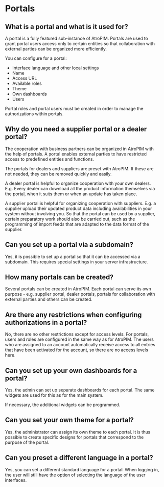 # Portals



## What is a portal and what is it used for?

A portal is a fully featured sub-instance of AtroPIM. Portals are used to grant portal users access only to certain entities so that collaboration with external parties can be organized more efficiently.

You can configure for a portal:

- Interface language and other local settings
- Name
- Access URL
- Available roles
- Theme
- Own dashboards
- Users

Portal roles and portal users must be created in order to manage the authorizations within portals.



## Why do you need a supplier portal or a dealer portal?

The cooperation with business partners can be organized in AtroPIM with the help of portals. A portal enables external parties to have restricted access to predefined entities and functions.

The portals for dealers and suppliers are preset with AtroPIM. If these are not needed, they can be removed quickly and easily.

A dealer portal is helpful to organize cooperation with your own dealers. E.g. Every dealer can download all the product information themselves via the portal, when it suits them or when an update has taken place.

A supplier portal is helpful for organizing cooperation with suppliers. E.g. a supplier upload their updated product data including availabilities in your system without involving you. So that the portal can be used by a supplier, certain preparatory work should also be carried out, such as the programming of import feeds that are adapted to the data format of the supplier.

  

## Can you set up a portal via a subdomain?

Yes, it is possible to set up a portal so that it can be accessed via a subdomain. This requires special settings in your server infrastructure.


## How many portals can be created?

Several portals can be created in AtroPIM. Each portal can serve its own purpose - e.g. supplier portal, dealer portals, portals for collaboration with external parties and others can be created.



## Are there any restrictions when configuring authorizations in a portal?

No, there are no other restrictions except for access levels. For portals, users and roles are configured in the same way as for AtroPIM. The users who are assigned to an account automatically receive access to all entries that have been activated for the account, so there are no access levels here.



## Can you set up your own dashboards for a portal?

Yes, the admin can set up separate dashboards for each portal. The same widgets are used for this as for the main system.

If necessary, the additional widgets can be programmed.



## Can you set your own theme for a portal?

Yes, the administrator can assign its own theme to each portal. It is thus possible to create specific designs for portals that correspond to the purpose of the portal.

  

## Can you preset a different language in a portal?

Yes, you can set a different standard language for a portal. When logging in, the user will still have the option of selecting the language of the user interfaces.
